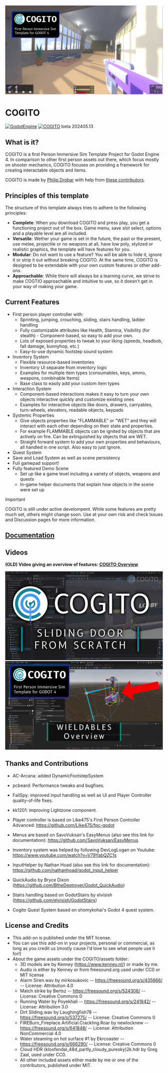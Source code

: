 ![COGITO_banner](docs/Cogito_capsule_202402_jpg.jpg)
# COGITO
[![GodotEngine](https://img.shields.io/badge/Godot_4.2.1_stable-blue?logo=godotengine&logoColor=white)](https://godotengine.org/) [![COGITO](https://img.shields.io/badge/beta_202405-35A1D7?label=COGITO&labelColor=0E887A)](https://github.com/Phazorknight/Cogito)
beta 202405.13

## What is it?
COGITO is a first Person Immersive Sim Template Project for Godot Engine 4.
In comparison to other first person assets out there, which focus mostly on shooter mechanics, COGITO focuses on
providing a framework for creating interactable objects and items.

COGITO is made by [Philip Drobar](https://www.philipdrobar.com) with help from [these contributors](https://github.com/Phazorknight/Cogito/graphs/contributors).

## Principles of this template
The structure of this template always tries to adhere to the following principles:
- **Complete**: When you download COGITO and press play, you get a functioning project out of the box. Game menu, save slot select, options and a playable level are all included.
- **Versatile**: Wether your game is set in the future, the past or the present, use melee, projectile or no weapons at all, have low poly, stylized or realistic graphics, the template will have features for you.
- **Modular**: Do not want to use a feature? You will be able to hide it, ignore it or strip it out without breaking COGITO. At the same time, COGITO is designed to be extendable with your own custom features or other add-ons.
- **Approachable**: While there will always be a learning curve, we strive to make COGTIO approachable and intuitive to use, so it doesn't get in your way of making your game.

## Current Features
- First person player controller with:
  - Sprinting, jumping, crouching, sliding, stairs handling, ladder handling
  - Fully customizable attributes like Health, Stamina, Visibility (for stealth) - Component-based, so easy to add your own.
  - Lots of exposed properties to tweak to your liking (speeds, headbob, fall damage, bunnyhop, etc.)
  - Easy-to-use dynamic footstep sound system
- Inventory System
  - Flexible resource-based inventories
  - Inventory UI separate from inventory logic
  - Examples for multiple item types (consumables, keys, ammo, weapons, combinable Items)
  - Base class to easily add your custom item types
- Interaction System
  - Component-based interactions makes it easy to turn your own objects interactive quickly and customize existing ones
  - Examples for interactive objects like doors, drawers, carryables, turn-wheels, elevators, readable objects, keypads
- Systemic Properties
  - Give objects properties like "FLAMMABLE" or "WET" and they will interact with each other depending on their state and properties.
  - For example FLAMMABLE objects can be ignited by objects that are actively on fire. Can be extinguished by objects that are WET.
  - Straight forward system to add your own properties and behaviours, all handled in one script. Also easy to just ignore.
- Quest System
- Save and Load System as well as scene persistency
- Full gamepad support!
- Fully featured Demo Scene
  - Set up like a game level including a variety of objects, weapons and quests
  - In-game helper documents that explain how objects in the scene were set up

> [!IMPORTANT]  
> COGITO is still under active develompent. While some features are pretty much set, others might change soon. Use at your own risk and check Issues and Discussion pages for more information.


## [Documentation](docs/documentation.md)


## Videos
**(OLD) Video giving an overview of features: [COGITO Overview](https://www.youtube.com/watch?v=LYBo1_Qfru0)**

[![COGITO Sliding door from scratch](docs/cog_tut_sliding_door.jpg)](https://youtu.be/rLBSxqjXlWY)
[![COGITO Wieldables Overview](docs/cog_tut_wieldables.jpg)](https://www.youtube.com/watch?v=9TK4Tw48nKQ)

## Thanks and Contributions
- AC-Arcana: added DynamicFootstepSystem
- pcbeard: Performance tweaks and bugfixes.
- FailSpy: improved input handling as well as UI and Player Controller quality-of-life fixes.
- kk1201: improving Lightzone component.

- Player controller is based on Like475's First Person Controller Advanced: https://github.com/Like475/fpc-godot
- Menus are based on SavoVuksan's EasyMenus (also see this link for documentation): https://github.com/SavoVuksan/EasyMenus
- Inventory system was helped by following DevLogLogan on Youtube: https://www.youtube.com/watch?v=V79YabQZC1s
- InputHelper by Nathan Hoad (also see this link for documentation): https://github.com/nathanhoad/godot_input_helper
- QuickAudio by Bryce Dixon (https://github.com/BtheDestroyer/Godot_QuickAudio)
- Stairs handling based on GodotStairs by elvisish (https://github.com/elvisish/GodotStairs)
- Cogito Quest System based on shomykohai's Godot 4 quest system.

## License and Credits
- This add-on is published under the MIT license.
- You can use this add-on in your projects, personal or commercial, as long as you credit us (mostly cause I'd love to see what people use it for!)
- About the game assets under the COGITO/assets folder:
  - 3D models are by Kenney (https://www.kenney.nl/) or made by me.
  - Audio is either by Kenney or from freesound.org used under CC0 or MIT license
  - Alarm Siren.wav by mirkosukovic -- https://freesound.org/s/435666/ -- License: Attribution 4.0
  - Match strike by Bertsz -- https://freesound.org/s/524306/ -- License: Creative Commons 0
  - Running Water by Poyekhali -- https://freesound.org/s/241842/ -- License: Attribution 3.0
  - Dirt Sliding.wav by Laughingfish78 -- https://freesound.org/s/537275/ -- License: Creative Commons 0
  - FIREBurn_Fireplace.Artificial.Crackling.Roar by newlocknew -- https://freesound.org/s/641848/ -- License: Attribution NonCommercial 4.0
  - Water steaming on hot surface #1 by Ekrcoaster -- https://freesound.org/s/666290/ -- License: Creative Commons 0
  - Cloud HDR (kloofendal_48d_partly_cloudy_puresky)2k.hdr by Greg Zaal, used under CC0.
  - All other included assets either made by me or one of the contributors, published under MIT.

